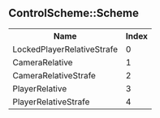 ## ControlScheme::Scheme

<table><tr><th>Name</th><th>Index</th><tr><td>LockedPlayerRelativeStrafe</td><td>0</td></tr><tr><td>CameraRelative</td><td>1</td></tr><tr><td>CameraRelativeStrafe</td><td>2</td></tr><tr><td>PlayerRelative</td><td>3</td></tr><tr><td>PlayerRelativeStrafe</td><td>4</td></tr></table>
